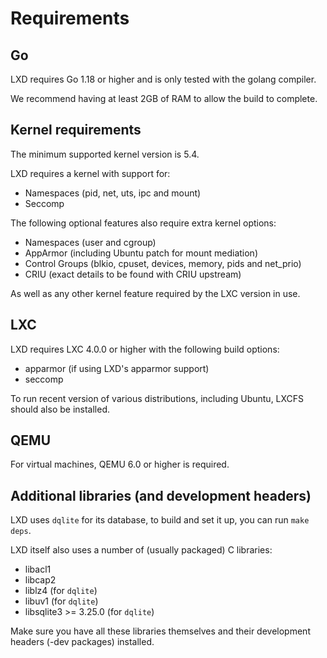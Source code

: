 # Requirements
## Go
LXD requires Go 1.18 or higher and is only tested with the golang compiler.

We recommend having at least 2GB of RAM to allow the build to complete.

## Kernel requirements
The minimum supported kernel version is 5.4.

LXD requires a kernel with support for:

 * Namespaces (pid, net, uts, ipc and mount)
 * Seccomp

The following optional features also require extra kernel options:

 * Namespaces (user and cgroup)
 * AppArmor (including Ubuntu patch for mount mediation)
 * Control Groups (blkio, cpuset, devices, memory, pids and net\_prio)
 * CRIU (exact details to be found with CRIU upstream)

As well as any other kernel feature required by the LXC version in use.

## LXC
LXD requires LXC 4.0.0 or higher with the following build options:

 * apparmor (if using LXD's apparmor support)
 * seccomp

To run recent version of various distributions, including Ubuntu, LXCFS
should also be installed.

## QEMU
For virtual machines, QEMU 6.0 or higher is required.

## Additional libraries (and development headers)
LXD uses `dqlite` for its database, to build and set it up, you can
run `make deps`.

LXD itself also uses a number of (usually packaged) C libraries:

 - libacl1
 - libcap2
 - liblz4 (for `dqlite`)
 - libuv1 (for `dqlite`)
 - libsqlite3 >= 3.25.0 (for `dqlite`)

Make sure you have all these libraries themselves and their development
headers (-dev packages) installed.
